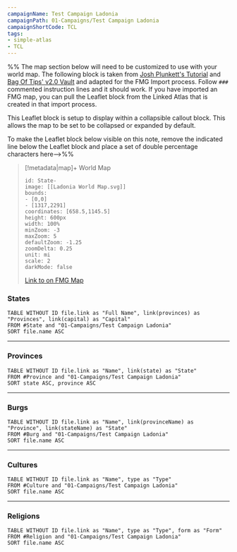 ```yaml
---
campaignName: Test Campaign Ladonia
campaignPath: 01-Campaigns/Test Campaign Ladonia
campaignShortCode: TCL
tags:
- simple-atlas
- TCL
---
```


%% The map section below will need to be customized to use with your world map. The following block is taken from [Josh Plunkett's Tutorial](https://youtu.be/54EyMzJP5DU) and [Bag Of Tips' v2.0 Vault](https://ko-fi.com/s/37dd17499a) and adapted for the FMG Import process. Follow `###` commented instruction lines and it should work. If you have imported an FMG map, you can pull the Leaflet block from the Linked Atlas that is created in that import process. 

This Leaflet block is setup to display within a collapsible callout block. This allows the map to be set to be collapsed or expanded by default.

To make the Leaflet block below visible on this note, remove the indicated line below the Leaflet block and place a set of double percentage characters here-->%%

> [!metadata|map]+  World Map
> ```leaflet
> id: State-
> image: [[Ladonia World Map.svg]]
> bounds: 
> - [0,0]
> - [1317,2291]
> coordinates: [658.5,1145.5]
> height: 600px
> width: 100%
> minZoom: -3
> maxZoom: 5
> defaultZoom: -1.25
> zoomDelta: 0.25
> unit: mi
> scale: 2
> darkMode: false
> ```
> [Link to  on FMG Map](https://azgaar.github.io/Fantasy-Map-Generator/?maplink=https://dl.dropboxusercontent.com/scl/fi/s1ildj50q943p20hgqsvz/Ladonia-2024-04-13-18-07.map?rlkey=tt7j7x4gqbhxu043p5q2f2ucx&dl=0)



### States
```dataview
TABLE WITHOUT ID file.link as "Full Name", link(provinces) as "Provinces", link(capital) as "Capital"
FROM #State and "01-Campaigns/Test Campaign Ladonia"
SORT file.name ASC
```

---

### Provinces
```dataview
TABLE WITHOUT ID file.link as "Name", link(state) as "State"
FROM #Province and "01-Campaigns/Test Campaign Ladonia"
SORT state ASC, province ASC
```

---

### Burgs
```dataview
TABLE WITHOUT ID file.link as "Name", link(provinceName) as "Province", link(stateName) as "State"
FROM #Burg and "01-Campaigns/Test Campaign Ladonia"
SORT file.name ASC
```

---

### Cultures
```dataview
TABLE WITHOUT ID file.link as "Name", type as "Type"
FROM #Culture and "01-Campaigns/Test Campaign Ladonia"
SORT file.name ASC
```

---

### Religions
```dataview
TABLE WITHOUT ID file.link as "Name", type as "Type", form as "Form"
FROM #Religion and "01-Campaigns/Test Campaign Ladonia"
SORT file.name ASC
```